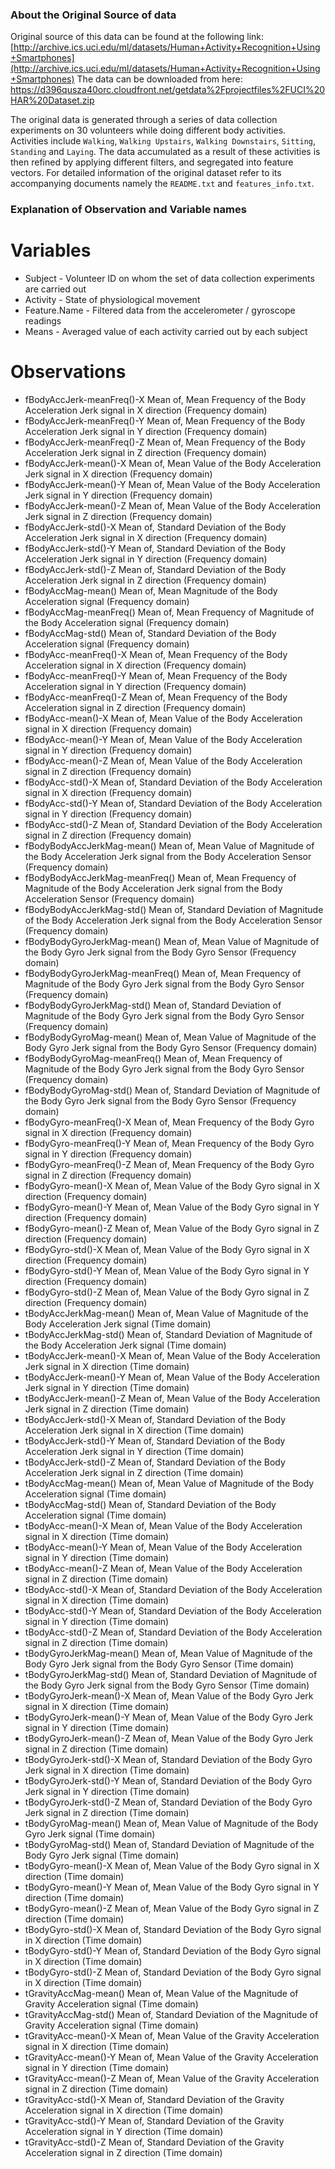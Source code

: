 
### About the Original Source of data
Original source of this data can be found at the following link:
[http://archive.ics.uci.edu/ml/datasets/Human+Activity+Recognition+Using+Smartphones](http://archive.ics.uci.edu/ml/datasets/Human+Activity+Recognition+Using+Smartphones)
The data can be downloaded from here:
[https://d396qusza40orc.cloudfront.net/getdata%2Fprojectfiles%2FUCI%20HAR%20Dataset.zip ](https://d396qusza40orc.cloudfront.net/getdata%2Fprojectfiles%2FUCI%20HAR%20Dataset.zip)

The original data is generated through a series of data collection experiments on 30 volunteers while doing different body activities. Activities include `Walking`, `Walking Upstairs`, `Walking Downstairs`, `Sitting`, `Standing` and `Laying`. The data accumulated as a result of these activities is then refined by applying different filters, and segregated into feature vectors. For detailed information of the original dataset refer to its accompanying documents namely the `README.txt` and `features_info.txt`.

### Explanation of Observation and Variable names
# Variables
* Subject         - Volunteer ID on whom the set of data collection experiments are carried out
* Activity        - State of physiological movement
* Feature.Name    - Filtered data from the accelerometer / gyroscope readings
* Means           - Averaged value of each activity carried out by each subject

# Observations
* fBodyAccJerk-meanFreq()-X        Mean of, Mean Frequency of the Body Acceleration Jerk signal in X direction (Frequency domain)
* fBodyAccJerk-meanFreq()-Y        Mean of, Mean Frequency of the Body Acceleration Jerk signal in Y direction (Frequency domain)
* fBodyAccJerk-meanFreq()-Z        Mean of, Mean Frequency of the Body Acceleration Jerk signal in Z direction (Frequency domain)
* fBodyAccJerk-mean()-X            Mean of, Mean Value of the Body Acceleration Jerk signal in X direction (Frequency domain)
* fBodyAccJerk-mean()-Y            Mean of, Mean Value of the Body Acceleration Jerk signal in Y direction (Frequency domain)
* fBodyAccJerk-mean()-Z            Mean of, Mean Value of the Body Acceleration Jerk signal in Z direction (Frequency domain)
* fBodyAccJerk-std()-X             Mean of, Standard Deviation of the Body Acceleration Jerk signal in X direction (Frequency domain)
* fBodyAccJerk-std()-Y             Mean of, Standard Deviation of the Body Acceleration Jerk signal in Y direction (Frequency domain)
* fBodyAccJerk-std()-Z             Mean of, Standard Deviation of the Body Acceleration Jerk signal in Z direction (Frequency domain)
* fBodyAccMag-mean()               Mean of, Mean Magnitude of the Body Acceleration signal (Frequency domain)
* fBodyAccMag-meanFreq()           Mean of, Mean Frequency of Magnitude of the Body Acceleration signal (Frequency domain)
* fBodyAccMag-std()                Mean of, Standard Deviation of the Body Acceleration signal (Frequency domain)
* fBodyAcc-meanFreq()-X            Mean of, Mean Frequency of the Body Acceleration signal in X direction (Frequency domain)
* fBodyAcc-meanFreq()-Y            Mean of, Mean Frequency of the Body Acceleration signal in Y direction (Frequency domain)
* fBodyAcc-meanFreq()-Z            Mean of, Mean Frequency of the Body Acceleration signal in Z direction (Frequency domain)
* fBodyAcc-mean()-X                Mean of, Mean Value of the Body Acceleration signal in X direction (Frequency domain)
* fBodyAcc-mean()-Y                Mean of, Mean Value of the Body Acceleration signal in Y direction (Frequency domain)
* fBodyAcc-mean()-Z                Mean of, Mean Value of the Body Acceleration signal in Z direction (Frequency domain)
* fBodyAcc-std()-X                 Mean of, Standard Deviation of the Body Acceleration signal in X direction (Frequency domain)
* fBodyAcc-std()-Y                 Mean of, Standard Deviation of the Body Acceleration signal in Y direction (Frequency domain)
* fBodyAcc-std()-Z                 Mean of, Standard Deviation of the Body Acceleration signal in Z direction (Frequency domain)
* fBodyBodyAccJerkMag-mean()       Mean of, Mean Value of Magnitude of the Body Acceleration Jerk signal from the Body Acceleration Sensor (Frequency domain)
* fBodyBodyAccJerkMag-meanFreq()   Mean of, Mean Frequency of Magnitude of the Body Acceleration Jerk signal from the Body Acceleration Sensor (Frequency domain)
* fBodyBodyAccJerkMag-std()        Mean of, Standard Deviation of Magnitude of the Body Acceleration Jerk signal from the Body Acceleration Sensor (Frequency domain)
* fBodyBodyGyroJerkMag-mean()      Mean of, Mean Value of Magnitude of the Body Gyro Jerk signal from the Body Gyro Sensor (Frequency domain)
* fBodyBodyGyroJerkMag-meanFreq()  Mean of, Mean Frequency of Magnitude of the Body Gyro Jerk signal from the Body Gyro Sensor (Frequency domain)
* fBodyBodyGyroJerkMag-std()       Mean of, Standard Deviation of Magnitude of the Body Gyro Jerk signal from the Body Gyro Sensor (Frequency domain)
* fBodyBodyGyroMag-mean()          Mean of, Mean Value of Magnitude of the Body Gyro Jerk signal from the Body Gyro Sensor (Frequency domain)
* fBodyBodyGyroMag-meanFreq()      Mean of, Mean Frequency of Magnitude of the Body Gyro Jerk signal from the Body Gyro Sensor (Frequency domain)
* fBodyBodyGyroMag-std()           Mean of, Standard Deviation of Magnitude of the Body Gyro Jerk signal from the Body Gyro Sensor (Frequency domain)
* fBodyGyro-meanFreq()-X           Mean of, Mean Frequency of the Body Gyro signal in X direction (Frequency domain)
* fBodyGyro-meanFreq()-Y           Mean of, Mean Frequency of the Body Gyro signal in Y direction (Frequency domain)
* fBodyGyro-meanFreq()-Z           Mean of, Mean Frequency of the Body Gyro signal in Z direction (Frequency domain)
* fBodyGyro-mean()-X               Mean of, Mean Value of the Body Gyro signal in X direction (Frequency domain)
* fBodyGyro-mean()-Y               Mean of, Mean Value of the Body Gyro signal in Y direction (Frequency domain)
* fBodyGyro-mean()-Z               Mean of, Mean Value of the Body Gyro signal in Z direction (Frequency domain)
* fBodyGyro-std()-X                Mean of, Mean Value of the Body Gyro signal in X direction (Frequency domain)
* fBodyGyro-std()-Y                Mean of, Mean Value of the Body Gyro signal in Y direction (Frequency domain)
* fBodyGyro-std()-Z                Mean of, Mean Value of the Body Gyro signal in Z direction (Frequency domain)
* tBodyAccJerkMag-mean()           Mean of, Mean Value of Magnitude of the Body Acceleration Jerk signal (Time domain)
* tBodyAccJerkMag-std()            Mean of, Standard Deviation of Magnitude of the Body Acceleration Jerk signal (Time domain)
* tBodyAccJerk-mean()-X            Mean of, Mean Value of the Body Acceleration Jerk signal in X direction (Time domain)
* tBodyAccJerk-mean()-Y            Mean of, Mean Value of the Body Acceleration Jerk signal in Y direction (Time domain)
* tBodyAccJerk-mean()-Z            Mean of, Mean Value of the Body Acceleration Jerk signal in Z direction (Time domain)
* tBodyAccJerk-std()-X             Mean of, Standard Deviation of the Body Acceleration Jerk signal in X direction (Time domain)
* tBodyAccJerk-std()-Y             Mean of, Standard Deviation of the Body Acceleration Jerk signal in Y direction (Time domain)
* tBodyAccJerk-std()-Z             Mean of, Standard Deviation of the Body Acceleration Jerk signal in Z direction (Time domain) 
* tBodyAccMag-mean()               Mean of, Mean Value of Magnitude of the Body Acceleration signal (Time domain)
* tBodyAccMag-std()                Mean of, Standard Deviation of the Body Acceleration signal (Time domain)
* tBodyAcc-mean()-X                Mean of, Mean Value of the Body Acceleration signal in X direction (Time domain)
* tBodyAcc-mean()-Y                Mean of, Mean Value of the Body Acceleration signal in Y direction (Time domain)
* tBodyAcc-mean()-Z                Mean of, Mean Value of the Body Acceleration signal in Z direction (Time domain)
* tBodyAcc-std()-X                 Mean of, Standard Deviation of the Body Acceleration signal in X direction (Time domain)
* tBodyAcc-std()-Y                 Mean of, Standard Deviation of the Body Acceleration signal in Y direction (Time domain)
* tBodyAcc-std()-Z                 Mean of, Standard Deviation of the Body Acceleration signal in Z direction (Time domain)
* tBodyGyroJerkMag-mean()          Mean of, Mean Value of Magnitude of the Body Gyro Jerk signal from the Body Gyro Sensor (Time domain)
* tBodyGyroJerkMag-std()           Mean of, Standard Deviation of Magnitude of the Body Gyro Jerk signal from the Body Gyro Sensor (Time domain)
* tBodyGyroJerk-mean()-X           Mean of, Mean Value of the Body Gyro Jerk signal in X direction (Time domain)
* tBodyGyroJerk-mean()-Y           Mean of, Mean Value of the Body Gyro Jerk signal in Y direction (Time domain)
* tBodyGyroJerk-mean()-Z           Mean of, Mean Value of the Body Gyro Jerk signal in Z direction (Time domain)
* tBodyGyroJerk-std()-X            Mean of, Standard Deviation of the Body Gyro Jerk signal in X direction (Time domain)
* tBodyGyroJerk-std()-Y            Mean of, Standard Deviation of the Body Gyro Jerk signal in Y direction (Time domain)
* tBodyGyroJerk-std()-Z            Mean of, Standard Deviation of the Body Gyro Jerk signal in Z direction (Time domain)
* tBodyGyroMag-mean()              Mean of, Mean Value of Magnitude of the Body Gyro Jerk signal (Time domain)
* tBodyGyroMag-std()               Mean of, Standard Deviation of Magnitude of the Body Gyro Jerk signal (Time domain)
* tBodyGyro-mean()-X               Mean of, Mean Value of the Body Gyro signal in X direction (Time domain)
* tBodyGyro-mean()-Y               Mean of, Mean Value of the Body Gyro signal in Y direction (Time domain)
* tBodyGyro-mean()-Z               Mean of, Mean Value of the Body Gyro signal in Z direction (Time domain)
* tBodyGyro-std()-X                Mean of, Standard Deviation of the Body Gyro signal in X direction (Time domain)
* tBodyGyro-std()-Y                Mean of, Standard Deviation of the Body Gyro signal in X direction (Time domain)
* tBodyGyro-std()-Z                Mean of, Standard Deviation of the Body Gyro signal in X direction (Time domain)
* tGravityAccMag-mean()            Mean of, Mean Value of the Magnitude of Gravity Acceleration signal (Time domain)
* tGravityAccMag-std()             Mean of, Standard Deviation of the Magnitude of Gravity Acceleration signal (Time domain)
* tGravityAcc-mean()-X             Mean of, Mean Value of the Gravity Acceleration signal in X direction (Time domain)
* tGravityAcc-mean()-Y             Mean of, Mean Value of the Gravity Acceleration signal in Y direction (Time domain)
* tGravityAcc-mean()-Z             Mean of, Mean Value of the Gravity Acceleration signal in Z direction (Time domain)
* tGravityAcc-std()-X              Mean of, Standard Deviation of the Gravity Acceleration signal in X direction (Time domain)
* tGravityAcc-std()-Y              Mean of, Standard Deviation of the Gravity Acceleration signal in Y direction (Time domain)
* tGravityAcc-std()-Z              Mean of, Standard Deviation of the Gravity Acceleration signal in Z direction (Time domain)
